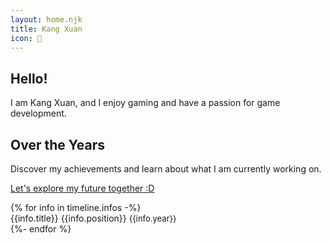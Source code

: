 ```yaml
---
layout: home.njk
title: Kang Xuan
icon: 👋
---
```

## Hello!
I am Kang Xuan, and I enjoy gaming and have a passion for game development.

## Over the Years
Discover my achievements and learn about what I am currently working on.

<div class="timeline p-exclude mt-5">
    <div class="timeline--content">
        <p><a href="https://twitter.com/k4ngg_">Let's explore my future together :D</a></p>
    </div>
    {% for info in timeline.infos -%}
    <div class="timeline--content  {%- if (loop.index % 2) != 0 %} left {%- endif %}">
        <div class="timeline--box">
            <span class="fw-bold">{{info.title}}</span>
            <span>{{info.position}}</span>
            <span style="font-size: small;">{{info.year}}</span>
        </div>
    </div>
    {%- endfor %}
</div>